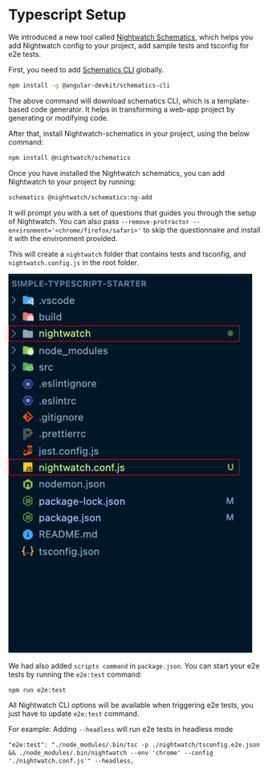 # Typescript Setup

We introduced a new tool called [Nightwatch Schematics][NightwatchSchematics], which helps you add Nightwatch config to your project, add sample tests and tsconfig for e2e tests.

First, you need to add [Schematics CLI][SchematicsCli] globally.

```bash
npm install -g @angular-devkit/schematics-cli
```

The above command will download schematics CLI, which is a template-based code generator. It helps in transforming a web-app project by generating or modifying code.


After that, install Nightwatch-schematics in your project, using the below command:

```bash
npm install @nightwatch/schematics
```

Once you have installed the Nightwatch schematics, you can add Nightwatch to your project by running:

```bash
schematics @nightwatch/schematics:ng-add
```

It will prompt you with a set of questions that guides you through the setup of Nightwatch. You can also pass `--remove-protractor --environment='<chrome/firefox/safari>'` to skip the questionnaire and install it with the environment provided.

This will create a `nightwatch` folder that contains tests and tsconfig, and `nightwatch.config.js` in the root folder.

![Typescript Project structure](./../../images/typescript-demo.png)

We had also added `scripts command` in `package.json`. You can start your e2e tests by running the `e2e:test` command:

```
npm run e2e:test
```

All Nightwatch CLI options will be available when triggering e2e tests, you just have to update `e2e:test` command.

For example:
Adding `--headless` will run e2e tests in headless mode

```
"e2e:test": "./node_modules/.bin/tsc -p ./nightwatch/tsconfig.e2e.json && ./node_modules/.bin/nightwatch --env 'chrome' --config './nightwatch.conf.js'" --headless,
```

[NightwatchSchematics]:https://github.com/nightwatchjs/nightwatch-schematics/
[SchematicsCli]:https://www.npmjs.com/package/@angular-devkit/schematics-cli
